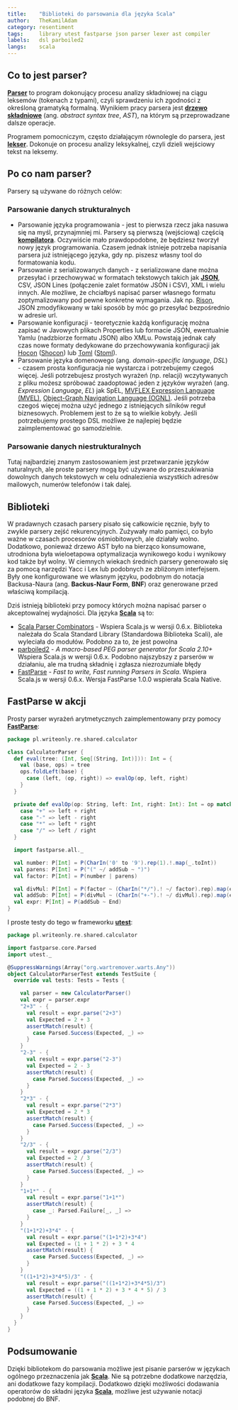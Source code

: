 ```yaml
---
title:    "Biblioteki do parsowania dla języka Scala"
author:   TheKamilAdam
category: resentiment
tags:     library utest fastparse json parser lexer ast compiler
labels:   dsl parboiled2
langs:    scala
---
```


## Co to jest parser?

**[Parser](/posts-by-tags/parser)** to program dokonujący procesu analizy składniowej na ciągu leksemów (tokenach z typami),
czyli sprawdzeniu ich zgodności z określoną gramatyką formalną.
Wynikiem pracy parsera jest **[drzewo składniowe](/posts-by-tags/ast)** (ang. *abstract syntax tree*, *AST*),
na którym są przeprowadzane dalsze operacje.

Programem pomocniczym, często działającym równolegle do parsera, jest **[lekser](/posts-by-tags/lexer)**.
Dokonuje on procesu analizy leksykalnej,
czyli dzieli wejściowy tekst na leksemy.

## Po co nam parser?
Parsery są używane do różnych celów:

### Parsowanie danych strukturalnych
* Parsowanie języka programowania -
jest to pierwsza rzecz jaka nasuwa się na myśl, przynajmniej mi.
Parsery są pierwszą (wejściową) częścią **[kompilatora](/posts-by-tags/compiler)**.
Oczywiście mało prawdopodobne, że będziesz tworzył nowy język programowania.
Czasem jednak istnieje potrzeba napisania parsera już istniejącego języka,
gdy np. piszesz własny tool do formatowania kodu.
* Parsowanie z serializowanych danych -
z serializowane dane można przesyłać i przechowywać w formatach tekstowych takich jak
**[JSON](/posts-by-tags/json)**, CSV, JSON Lines (połączenie zalet formatów JSON i CSV), XML i wielu innych.
Ale możliwe, że chciałbyś napisać parser własnego formatu zoptymalizowany pod pewne konkretne wymagania.
Jak np. [Rison](https://github.com/Hronom/jackson-dataformat-rison),
JSON zmodyfikowany w taki sposób by móc go przesyłać bezpośrednio w adresie url.
* Parsowanie konfiguracji -
teoretycznie każdą konfigurację można zapisać w Javowych plikach Properties lub formacie JSON,
ewentualnie Yamlu (nadzbiorze formatu JSON) albo XMLu.
Powstają jednak cały czas nowe formaty dedykowane do przechowywania konfiguracji jak
[Hocon](<https://github.com/lightbend/config>) ([Shocon](<https://github.com/jvican/stoml>))
lub
[Toml](<https://github.com/toml-lang/toml>) ([Stoml](<https://github.com/jvican/stoml>)).
* Parsowanie języka domenowego (ang. *domain-specific language*, *DSL*) -
czasem prosta konfiguracja nie wystarcza i potrzebujemy czegoś więcej.
Jeśli potrzebujesz prostych wyrażeń (np. relacji) wczytywanych z pliku możesz spróbować zaadoptować jeden z języków wyrażeń (ang. *Expression Language*, *EL*) jak
SpEL,
[MVFLEX Expression Language (MVEL)](<https://github.com/mvel/mvel>),
[Object-Graph Navigation Language (OGNL)](<https://github.com/apache/commons-ognl>).
Jeśli potrzeba czegoś więcej można użyć jednego z istniejących silników reguł biznesowych.
Problemem jest to że są to wielkie kobyły.
Jeśli potrzebujemy prostego DSL możliwe że najlepiej będzie zaimplementować go samodzielnie.

### Parsowanie danych niestrukturalnych

Tutaj najbardziej znanym zastosowaniem jest przetwarzanie języków naturalnych,
ale proste parsery mogą być używane do przeszukiwania dowolnych danych tekstowych w celu odnalezienia
wszystkich adresów mailowych, numerów telefonów i tak dalej.

## Biblioteki

W pradawnych czasach parsery pisało się całkowicie ręcznie, były to zwykle parsery zejść rekurencyjnych.
Zużywały mało pamięci, co było ważne w czasach procesorów ośmiobitowych, ale działały wolno.
Dodatkowo, ponieważ drzewo AST było na bierząco konsumowane,
utrodniona była wieloetapowa optymalizacja wynikowego kodu
i wynikowy kod także był wolny.
W ciemnych wiekach średnich parsery generowało się za pomocą narzędzi Yacc i Lex lub podobnych ze zbliżonym interfejsem.
Były one konfigurowane we własnym języku,
podobnym do notacja Backusa-Naura (ang. **Backus-Naur Form**, **BNF**)
oraz generowane przed właściwą kompilacją.

Dziś istnieją biblioteki przy pomocy których można napisać parser o akceptowalnej wydajności.
Dla języka **[Scala](/posts-by-langs/scala)** są to:

* [Scala Parser Combinators](<https://github.com/scala/scala-parser-combinators>) -
Wspiera Scala.js w wersji 0.6.x.
Biblioteka należała do Scala Standard Library (Standardowa Biblioteka Scali), ale wyleciała do modułów.
Podobno za to, że jest powolna
* [parboiled2](<https://github.com/sirthias/parboiled2>) -
*A macro-based PEG parser generator for Scala 2.10+*
Wspiera Scala.js w wersji 0.6.x.
Podobno najszybszy z parserów w działaniu, ale ma trudną składnię i zgłasza niezrozumiałe błędy
* [FastParse](<http://www.lihaoyi.com/fastparse/>) -
*Fast to write, Fast running Parsers in Scala*.
Wspiera Scala.js w wersji 0.6.x.
Wersja FastParse 1.0.0 wspierała Scala Native.

## FastParse w akcji

Prosty parser wyrażeń arytmetycznych zaimplementowany przy pomocy **[FastParse](/posts-by-tags/fastparse)**:
```scala
package pl.writeonly.re.shared.calculator

class CalculatorParser {
  def eval(tree: (Int, Seq[(String, Int)])): Int = {
    val (base, ops) = tree
    ops.foldLeft(base) {
      case (left, (op, right)) => evalOp(op, left, right)
    }
  }

  private def evalOp(op: String, left: Int, right: Int): Int = op match {
    case "+" => left + right
    case "-" => left - right
    case "*" => left * right
    case "/" => left / right
  }

  import fastparse.all._

  val number: P[Int] = P(CharIn('0' to '9').rep(1).!.map(_.toInt))
  val parens: P[Int] = P("(" ~/ addSub ~ ")")
  val factor: P[Int] = P(number | parens)

  val divMul: P[Int] = P(factor ~ (CharIn("*/").! ~/ factor).rep).map(eval)
  val addSub: P[Int] = P(divMul ~ (CharIn("+-").! ~/ divMul).rep).map(eval)
  val expr: P[Int] = P(addSub ~ End)
}
```
I proste testy do tego w frameworku **[utest](/posts-by-tags/utest)**:
```scala
package pl.writeonly.re.shared.calculator

import fastparse.core.Parsed
import utest._

@SuppressWarnings(Array("org.wartremover.warts.Any"))
object CalculatorParserTest extends TestSuite {
  override val tests: Tests = Tests {

    val parser = new CalculatorParser()
    val expr = parser.expr
    "2+3" - {
      val result = expr.parse("2+3")
      val Expected = 2 + 3
      assertMatch(result) {
        case Parsed.Success(Expected, _) =>
      }
    }
    "2-3" - {
      val result = expr.parse("2-3")
      val Expected = 2 - 3
      assertMatch(result) {
        case Parsed.Success(Expected, _) =>
      }
    }
    "2*3" - {
      val result = expr.parse("2*3")
      val Expected = 2 * 3
      assertMatch(result) {
        case Parsed.Success(Expected, _) =>
      }
    }
    "2/3" - {
      val result = expr.parse("2/3")
      val Expected = 2 / 3
      assertMatch(result) {
        case Parsed.Success(Expected, _) =>
      }
    }
    "1+1*" - {
      val result = expr.parse("1+1*")
      assertMatch(result) {
        case _: Parsed.Failure[_, _] =>
      }
    }
    "(1+1*2)+3*4" - {
      val result = expr.parse("(1+1*2)+3*4")
      val Expected = (1 + 1 * 2) + 3 * 4
      assertMatch(result) {
        case Parsed.Success(Expected, _) =>
      }
    }
    "((1+1*2)+3*4*5)/3" - {
      val result = expr.parse("((1+1*2)+3*4*5)/3")
      val Expected = ((1 + 1 * 2) + 3 * 4 * 5) / 3
      assertMatch(result) {
        case Parsed.Success(Expected, _) =>
      }
    }
  }
}
```

## Podsumowanie

Dzięki bibliotekom do parsowania możliwe jest pisanie parserów w językach ogólnego przeznaczenia jak **[Scala](/posts-by-langs/scala)**.
Nie są potrzebne dodatkowe narzędzia, ani dodatkowe fazy kompilacji.
Dodatkowo dzięki możliwości dodawania operatorów do składni języka **[Scala](/posts-by-langs/scala)**,
możliwe jest używanie notacji podobnej do BNF.
